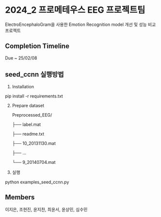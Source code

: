 # 2024_2 프로메테우스 EEG 프로젝트팀 

ElectroEncephaloGram을 사용한 Emotion Recognition model 개선 및 성능 비교 프로젝트

## Completion Timeline

Due ~ 25/02/08

## seed_ccnn 실행방법

1. Installation

pip install -r requirements.txt

2. Prepare dataset

    Preprocessed_EEG/

    ├── label.mat

    ├── readme.txt

    ├── 10_20131130.mat

    ├── ...

    └── 9_20140704.mat
  
3. 실행

python examples_seed_ccnn.py


## Members
이지은, 조현진, 윤지찬, 최윤서, 윤상민, 심수민
